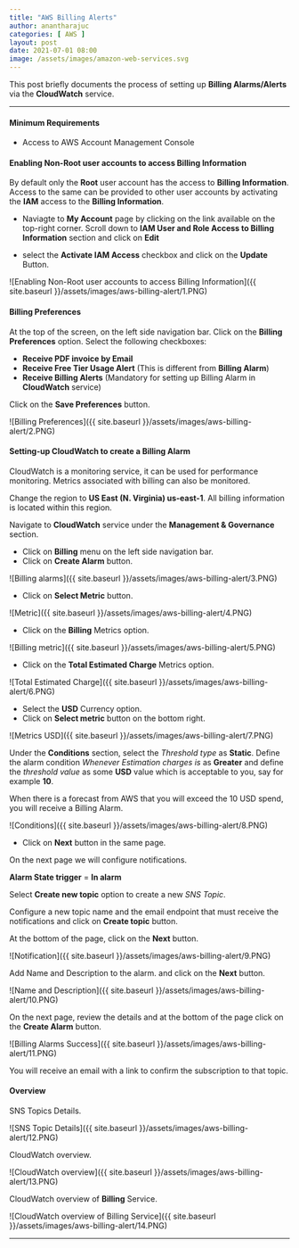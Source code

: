 ```yaml
---
title: "AWS Billing Alerts"
author: anantharajuc
categories: [ AWS ]
layout: post
date: 2021-07-01 08:00
image: /assets/images/amazon-web-services.svg
---
```


This post briefly documents the process of setting up **Billing Alarms/Alerts** via the **CloudWatch** service.

---

#### Minimum Requirements

- Access to AWS Account Management Console

#### Enabling Non-Root user accounts to access Billing Information

By default only the **Root** user account has the access to **Billing Information**. Access to the same can be provided to other user accounts by activating the **IAM** access to the **Billing Information**.

- Naviagte to **My Account** page by clicking on the link available on the top-right corner. Scroll down to **IAM User and Role Access to Billing Information** section and click on **Edit**

- select the **Activate IAM Access** checkbox and click on the **Update** Button.

![Enabling Non-Root user accounts to access Billing Information]({{ site.baseurl }}/assets/images/aws-billing-alert/1.PNG)  

#### Billing Preferences

At the top of the screen, on the left side navigation bar. Click on the **Billing Preferences** option. Select the following checkboxes:

- **Receive PDF invoice by Email**  
- **Receive Free Tier Usage Alert** (This is different from **Billing Alarm**)   
- **Receive Billing Alerts** (Mandatory for setting up Billing Alarm in **CloudWatch** service)  

Click on the **Save Preferences** button.

![Billing Preferences]({{ site.baseurl }}/assets/images/aws-billing-alert/2.PNG)  

#### Setting-up CloudWatch to create a Billing Alarm

CloudWatch is a monitoring service, it can be used for performance monitoring. Metrics associated with billing can also be monitored.

Change the region to **US East (N. Virginia) us-east-1**. All billing information is located within this region.

Navigate to **CloudWatch** service under the **Management & Governance** section.

- Click on **Billing** menu on the left side navigation bar. 
- Click on **Create Alarm** button.

![Billing alarms]({{ site.baseurl }}/assets/images/aws-billing-alert/3.PNG)  

- Click on **Select Metric** button.

![Metric]({{ site.baseurl }}/assets/images/aws-billing-alert/4.PNG)  

- Click on the **Billing** Metrics option.

![Billing metric]({{ site.baseurl }}/assets/images/aws-billing-alert/5.PNG)  

- Click on the **Total Estimated Charge** Metrics option.

![Total Estimated Charge]({{ site.baseurl }}/assets/images/aws-billing-alert/6.PNG)  

- Select the **USD** Currency option.
- Click on **Select metric** button on the bottom right.

![Metrics USD]({{ site.baseurl }}/assets/images/aws-billing-alert/7.PNG)  

Under the **Conditions** section, select the *Threshold type* as **Static**. Define the alarm condition *Whenever Estimation charges is* as **Greater** and define the *threshold value* as some **USD** value which is acceptable to you, say for example **10**.

When there is a forecast from AWS that you will exceed the 10 USD spend, you will receive a Billing Alarm.

![Conditions]({{ site.baseurl }}/assets/images/aws-billing-alert/8.PNG)  

- Click on **Next** button in the same page.

On the next page we will configure notifications.

**Alarm State trigger** = **In alarm**

Select **Create new topic** option to create a new *SNS Topic*.

Configure a new topic name and the email endpoint that must receive the notifications and click on **Create topic** button.

At the bottom of the page, click on the **Next** button.

![Notification]({{ site.baseurl }}/assets/images/aws-billing-alert/9.PNG)  

Add Name and Description to the alarm. and click on the **Next** button.

![Name and Description]({{ site.baseurl }}/assets/images/aws-billing-alert/10.PNG)  

On the next page, review the details and at the bottom of the page click on the **Create Alarm** button.

![Billing Alarms Success]({{ site.baseurl }}/assets/images/aws-billing-alert/11.PNG)  

You will receive an email with a link to confirm the subscription to that topic.

#### Overview

SNS Topics Details.

![SNS Topic Details]({{ site.baseurl }}/assets/images/aws-billing-alert/12.PNG)  

CloudWatch overview.

![CloudWatch overview]({{ site.baseurl }}/assets/images/aws-billing-alert/13.PNG)  

CloudWatch overview of **Billing** Service.

![CloudWatch overview of Billing Service]({{ site.baseurl }}/assets/images/aws-billing-alert/14.PNG)  

---